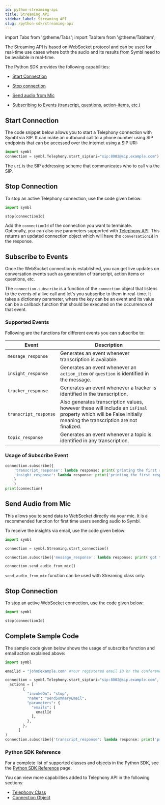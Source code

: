 ```yaml
---
id: python-streaming-api
title: Streaming API
sidebar_label: Streaming API
slug: /python-sdk/streaming-api
---
```

import Tabs from '@theme/Tabs';
import TabItem from '@theme/TabItem';

The Streaming API is based on WebSocket protocol and can be used for real-time use cases where both the audio and its results from Symbl need to be available in real-time.


The Python SDK provides the following capabilities: 

- [Start Connection](#start-connection)<br/>

- [Stop connection](#stop-connection)<br/>

- [Send audio from Mic](#send-audio-from-mic)<br/>

- [Subscribing to Events (transcript, questions, action-items, etc.)](#subscribe-to-events)<br/>


## Start Connection

The code snippet below allows you to start a Telephony connection with Symbl via SIP. It can make an outbound call to a phone number using SIP endpoints that can be accessed over the internet using a SIP URI:
```py
import symbl
connection = symbl.Telephony.start_sip(uri="sip:8002@sip.example.com") # A valid SIP URI to dial in

```
The `uri` is the SIP addressing scheme that communicates who to call via the SIP.   

## Stop Connection

To stop an active Telephony connection, use the code given below:

```py
import symbl

stop(connectionId)
```

Add the `connectionId` of the connection you want to terminate.<br/>
Optionally, you can also use parameters supported with [Telephony API](/docs/telephony-api/api-reference/#request-parameters). This returns an updated connection object which will have the `conversationId` in the response.

## Subscribe to Events

Once the WebSocket connection is established, you can get live updates on conversation events such as generation of transcript, action items or questions, etc.

The `connection.subscribe` is a function of the `connection` object that listens to the events of a live call and let's you subscribe to them in real-time. It takes a dictionary parameter, where the key can be an event and its value can be a callback function that should be executed on the occurrence of that event.

### Supported Events 

Following are the functions for different events you can subscribe to: 

Event  | Description 
----------- |------- |
`message_response` | Generates an event whenever transcription is available.
`insight_response` | Generates an event whenever an `action_item` or `question` is identified in the message. 
`tracker_response`| Generates an event whenever a tracker is identified in the transcription.
`transcript_response` | Also generates transcription values, however these will include an `isFinal` property which will be False initially meaning the transcription are not finalized.
`topic_response` | Generates an event whenever a topic is identified in any transcription.

### Usage of Subscribe Event

```py
connection.subscribe({
    'transcript_response': lambda response: print('printing the first response ' + str(response)), 
    'insight_response': lambda response: print('printing the first response ' + str(response))
    }
    )
print(connection)
```
## Send Audio from Mic

This allows you to send data to WebSocket directly via your mic. It is a recommended function for first time users sending audio to Symbl.   

To receive the insights via email, use the code given below:

```py
import symbl

connection = symbl.Streaming.start_connection()

connection.subscribe({'message_response': lambda response: print('got this response from callback', response)})

connection.send_audio_from_mic()
```

`send_audio_from_mic` function can be used with Streaming class only.

## Stop Connection

To stop an active WebSocket connection, use the code given below:

```py
import symbl

stop(connectionId)
```

## Complete Sample Code

The sample code given below shows the usage of subscribe function and email action explained above:

```py
import symbl

emailId = "john@example.com" #Your registered email ID on the conference tool. 

connection = symbl.Telephony.start_sip(uri="sip:8002@sip.example.com",
  actions = [
        {
          "invokeOn": "stop",
          "name": "sendSummaryEmail",
          "parameters": {
            "emails": [
              emailId
            ],
          },
        },
      ]
)
connection.subscribe({'transcript_response': lambda response: print('printing the first response ' + str(response)), 'insight_response': lambda response: print('printing the first response ' + str(response))})
```


### Python SDK Reference

For a complete list of supported classes and objects in the Python SDK, see the [Python SDK Reference](/docs/python-sdk/python-sdk-reference) page. 

You can view more capabilities added to Telephony API in the following sections:

- [Telephony Class](/docs/python-sdk/python-sdk-reference#telephony-class)<br/>
- [Connection Object](/docs/python-sdk/python-sdk-reference#connection-object)
